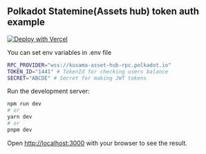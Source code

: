 ## Polkadot Statemine(Assets hub) token auth example
  
[![Deploy with Vercel](https://vercel.com/button)](https://vercel.com/new/clone?repository-url=https://github.com/Smehnov/polkadot-statemine-token-auth-example&env=RPC_PROVIDER,TOKEN_ID,SECRET)

You can set env variables in .env file

```bash
RPC_PROVIDER="wss://kusama-asset-hub-rpc.polkadot.io"
TOKEN_ID="1441" # TokenId for checking users balance
SECRET="ABCDE" # Secret for making JWT tokens

```


Run the development server:

```bash
npm run dev
# or
yarn dev
# or
pnpm dev
```

Open [http://localhost:3000](http://localhost:3000) with your browser to see the result.
